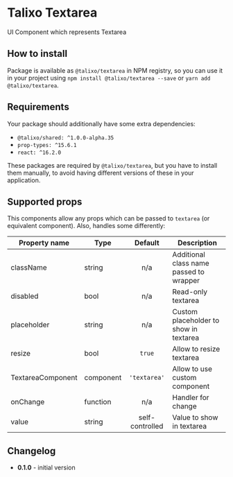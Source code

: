 # Talixo Textarea

UI Component which represents Textarea

## How to install

Package is available as `@talixo/textarea` in NPM registry, so you can use it in your project
using `npm install @talixo/textarea --save` or `yarn add @talixo/textarea`.

## Requirements

Your package should additionally have some extra dependencies:

- `@talixo/shared: ^1.0.0-alpha.35`
- `prop-types: ^15.6.1`
- `react: ^16.2.0`

These packages are required by `@talixo/textarea`, but you have to install them manually,
to avoid having different versions of these in your application.

## Supported props

This components allow any props which can be passed to `textarea` (or equivalent component).
Also, handles some differently:

Property name     | Type      | Default         | Description
------------------|-----------|:---------------:|--------------------------------
className         | string    | n/a             | Additional class name passed to wrapper
disabled          | bool      | n/a             | Read-only textarea
placeholder       | string    | n/a             | Custom placeholder to show in textarea
resize            | bool      | `true`          | Allow to resize textarea
TextareaComponent | component | `'textarea'`    | Allow to use custom component
onChange          | function  | n/a             | Handler for change
value             | string    | self-controlled | Value to show in textarea

## Changelog

- **0.1.0** - initial version
